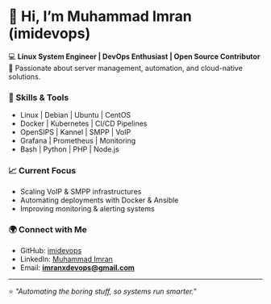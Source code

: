# 👋 Hi, I’m Muhammad Imran (imidevops)

💻 **Linux System Engineer | DevOps Enthusiast | Open Source Contributor**  
🚀 Passionate about server management, automation, and cloud-native solutions.  

### 🔧 Skills & Tools
- Linux | Debian | Ubuntu | CentOS  
- Docker | Kubernetes | CI/CD Pipelines  
- OpenSIPS | Kannel | SMPP | VoIP  
- Grafana | Prometheus | Monitoring  
- Bash | Python | PHP | Node.js  

### 📈 Current Focus
- Scaling VoIP & SMPP infrastructures  
- Automating deployments with Docker & Ansible  
- Improving monitoring & alerting systems  

### 🌍 Connect with Me
- GitHub: [imidevops](https://github.com/imidevops)  
- LinkedIn: [Muhammad Imran](https://www.linkedin.com/in/muhammad-imran-ashraf-system-engineer)  
- Email: **imranxdevops@gmail.com**  

---

⭐️ *"Automating the boring stuff, so systems run smarter."*
